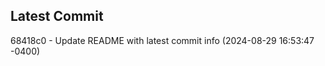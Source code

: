 
## Latest Commit
68418c0 - Update README with latest commit info (2024-08-29 16:53:47 -0400) <Yunxi-Zhou>
